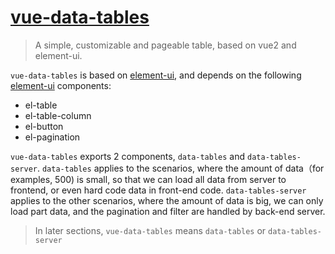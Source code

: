 # [vue-data-tables](https://github.com/njleonzhang/vue-data-tables/)

> A simple, customizable and pageable table, based on vue2 and element-ui.

`vue-data-tables` is based on [element-ui](http://element.eleme.io/), and depends on the following [element-ui](http://element.eleme.io/) components:

* el-table
* el-table-column
* el-button
* el-pagination

`vue-data-tables` exports 2 components, `data-tables` and `data-tables-server`.
`data-tables` applies to the scenarios, where the amount of data（for examples, 500) is small, so that we can load all data from server to frontend, or even hard code data in front-end code.
`data-tables-server` applies to the other scenarios, where the amount of data is big, we can only load part data, and the pagination and filter are handled by back-end server.

> In later sections, `vue-data-tables` means `data-tables` or `data-tables-server`
